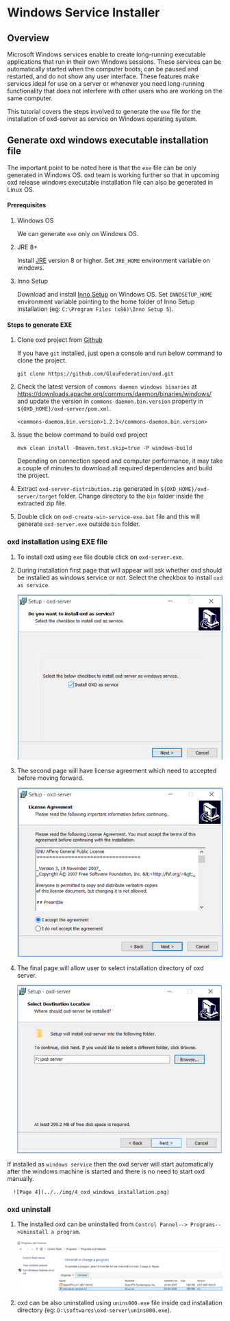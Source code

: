 # Windows Service Installer

## Overview

Microsoft Windows services enable to create long-running executable applications that run in their own Windows sessions. These services can be automatically started when the computer boots, can be paused and restarted, and do not show any user interface. These features make services ideal for use on a server or whenever you need long-running functionality that does not interfere with other users who are working on the same computer.

This tutorial covers the steps involved to generate the `exe` file for the installation of oxd-server as service on Windows operating system.

## Generate oxd windows executable installation file

The important point to be noted here is that the `exe` file can be only generated in Windows OS. oxd team is working further so that in upcoming oxd release windows executable installation file can also be generated in Linux OS.

#### Prerequisites

1. Windows OS

      We can generate `exe` only on Windows OS.

2. JRE 8+

      Install [JRE](https://www.oracle.com/technetwork/java/javase/downloads/jre8-downloads-2133155.html) version 8 or higher. Set `JRE_HOME` environment variable on windows.

3. Inno Setup

      Download and install [Inno Setup](http://www.jrsoftware.org/isdl.php) on Windows OS. Set `INNOSETUP_HOME` environment variable pointing to the home folder of Inno Setup installation (eg: `C:\Program Files (x86)\Inno Setup 5`).

#### Steps to generate EXE

1. Clone oxd project from [Github](https://github.com/GluuFederation/oxd)

      If you have `git` installed, just open a console and run below command to clone the project.
   
      ```
      git clone https://github.com/GluuFederation/oxd.git
      ```
   
1. Check the latest version of `commons daemon windows binaries` at https://downloads.apache.org/commons/daemon/binaries/windows/ and update the version in `commons-daemon.bin.version` property in `${OXD_HOME}/oxd-server/pom.xml`.

      ```
      <commons-daemon.bin.version>1.2.1</commons-daemon.bin.version>
      ```

1. Issue the below command to build oxd project
   
      ```
      mvn clean install -Dmaven.test.skip=true -P windows-build
      ```
   
      Depending on connection speed and computer performance, it may take a couple of minutes to download all required dependencies and build the project.

1. Extract `oxd-server-distribution.zip` generated in `${OXD_HOME}/oxd-server/target` folder. Change directory to the `bin` folder inside the extracted zip file.

1. Double click on `oxd-create-win-service-exe.bat` file and this will generate `oxd-server.exe` outside `bin` folder.

### oxd installation using EXE file

1. To install oxd using `exe` file double click on `oxd-server.exe`.

1. During installation first page that will appear will ask whether oxd should be installed as windows service or not. Select the checkbox to install `oxd as service`.

      ![Page 1](../../img/1_oxd_windows_installation.png)

1. The second page will have license agreement which need to accepted before moving forward.

      ![Page 2](../../img/2_oxd_windows_installation.png)

1. The final page will allow user to select installation directory of oxd server.

      ![Page 3](../../img/3_oxd_windows_installation.png)
   
If installed as `windows service` then the oxd server will start automatically after the windows machine is started and there is no need to start oxd manually.

      ![Page 4](../../img/4_oxd_windows_installation.png)
   
### oxd uninstall

1. The installed oxd can be uninstalled from `Control Pannel--> Programs-->Uninstall a program`.

      ![Uninstall](../../img/oxd_windows_uninstall.png)

1. oxd can be also uninstalled using `unins000.exe` file inside oxd installation directory (eg: `D:\softwares\oxd-server\unins000.exe`).

